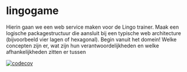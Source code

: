 # lingogame
Hierin gaan we een web service maken voor de Lingo trainer. Maak een logische packagestructuur die aansluit bij een typische web architecture (bijvoorbeeld vier lagen of hexagonal).  Begin vanuit het domein! Welke concepten zijn er, wat zijn hun verantwoordelijkheden en welke afhankelijkheden zitten er tussen


[![codecov](https://codecov.io/gh/MeesterVers/lingogame/branch/master/graph/badge.svg)](https://codecov.io/gh/MeesterVers/lingogame)
